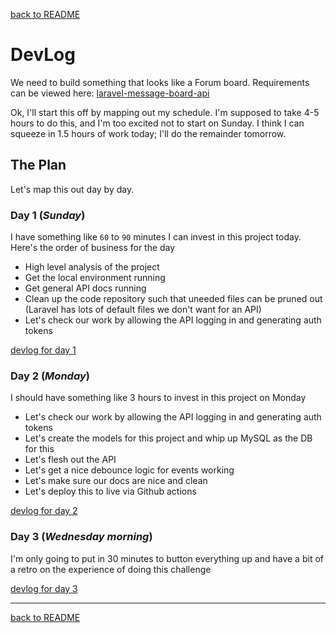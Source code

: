 [back to README](../../README.md)

# DevLog
We need to build something that looks like a Forum board. Requirements can be
viewed here:
[laravel-message-board-api](../laravel-message-board-api.md)

Ok, I'll start this off by mapping out my schedule. I'm supposed to take 4-5
hours to do this, and I'm too excited not to start on Sunday. I think I can
squeeze in 1.5 hours of work today; I'll do the remainder tomorrow.

## The Plan
Let's map this out day by day.
### Day 1 (_Sunday_)
I have something like `60` to `90` minutes I can invest in this project today.
Here's the order of business for the day
* High level analysis of the project
* Get the local environment running
* Get general API docs running
* Clean up the code repository such that uneeded files can be pruned out
  (Laravel has lots of default files we don't want for an API)
* Let's check our work by allowing the API logging in and generating
  auth tokens

[devlog for day 1](day1/log.md)

### Day 2 (_Monday_)
I should have something like 3 hours to invest in this project on Monday
* Let's check our work by allowing the API logging in and generating
  auth tokens
* Let's create the models for this project and whip up MySQL as the DB for
  this
* Let's flesh out the API
* Let's get a nice debounce logic for events working
* Let's make sure our docs are nice and clean
* Let's deploy this to live via Github actions

[devlog for day 2](./day2/log.md)

### Day 3 (_Wednesday morning_)
I'm only going to put in 30 minutes to button everything up and have a bit of a
retro on the experience of doing this challenge

[devlog for day 3](./day3/log.md)

---

[back to README](../../README.md)
